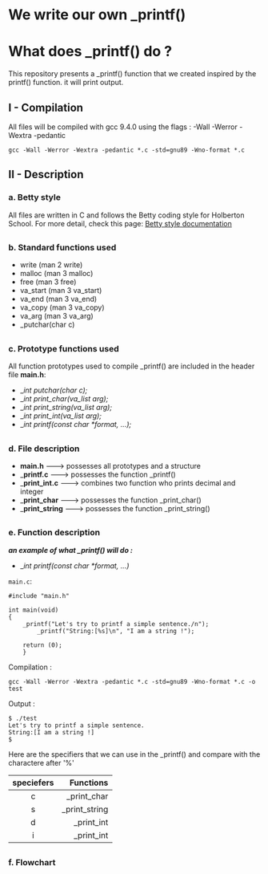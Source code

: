 # We write our own _printf()

# What does _printf() do ?
This repository presents a _printf() function that we created inspired by the printf() function. it will print output.

## I - Compilation
All files will be compiled with gcc 9.4.0 using the flags : -Wall -Werror -Wextra -pedantic

```
gcc -Wall -Werror -Wextra -pedantic *.c -std=gnu89 -Wno-format *.c
```
## II - Description

### a. Betty style

All files are written in C and follows the Betty coding style for Holberton School. For more detail, check this page:
[Betty style documentation](https://github.com/holbertonschool/Betty/wiki)

##
###  b. Standard functions used

-   write (man 2 write)
-   malloc (man 3 malloc)
-   free (man 3 free)
-   va_start (man 3 va_start)
-   va_end (man 3 va_end)
-   va_copy (man 3 va_copy)
-   va_arg (man 3 va_arg)
-   _putchar(char c)

##
###  c. Prototype functions used

All function prototypes used to compile _printf() are included in the header file **main.h**:

-  __int _putchar(char c);__
- __int _print_char(va_list arg);__
- __int _print_string(va_list arg);__
- __int _print_int(va_list arg);__
- __int _printf(const char *format, ...);__



##
### d.  File description

- __main.h__ --->  possesses all prototypes and a structure
- ___printf.c__ ---> possesses the function _printf()
- ___print_int.c__ ---> combines two function who prints decimal and integer
- ___print_char__ ---> possesses the function _print_char()
- ___print_string__ ---> possesses the function _print_string()


##
###  e. Function description
***an example of what _printf() will do :***

- __int _printf(const char *format, ...)__

```main.c```:

```
#include "main.h"

int main(void)
{
    _printf("Let's try to printf a simple sentence./n");
        _printf("String:[%s]\n", "I am a string !");

    return (0);
    }

```

Compilation :

```
gcc -Wall -Werror -Wextra -pedantic *.c -std=gnu89 -Wno-format *.c -o test
```

Output :

```
$ ./test
Let's try to printf a simple sentence.
String:[I am a string !]
$
```
Here are the  specifiers that we can use in the _printf()  and compare with the charactere after '%'

| speciefers   |  Functions     |
| :-----------:|---------------:|
| c            | _print_char    |
| s            | _print_string  |
| d            | _print_int     |
| i            | _print_int     |

##
### f. Flowchart

